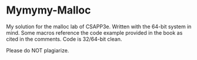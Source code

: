 # Mymymy-Malloc
My solution for the malloc lab of CSAPP3e. Written with the 64-bit system in mind. Some macros reference the code example provided in the book as cited in the comments. Code is 32/64-bit clean.

Please do NOT plagiarize.
